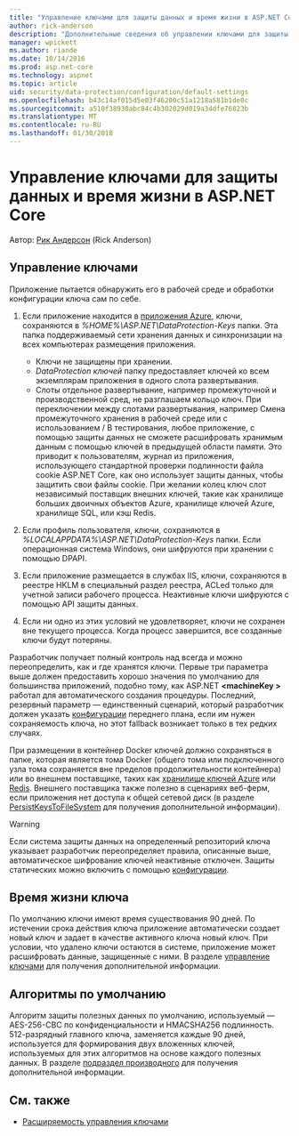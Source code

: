 ```yaml
---
title: "Управление ключами для защиты данных и время жизни в ASP.NET Core"
author: rick-anderson
description: "Дополнительные сведения об управлении ключами для защиты данных и время жизни в ASP.NET Core."
manager: wpickett
ms.author: riande
ms.date: 10/14/2016
ms.prod: asp.net-core
ms.technology: aspnet
ms.topic: article
uid: security/data-protection/configuration/default-settings
ms.openlocfilehash: b43c14af015d5e03f46200c51a1218a581b1de0c
ms.sourcegitcommit: a510f38930abc84c4b302029d019a34dfe76823b
ms.translationtype: MT
ms.contentlocale: ru-RU
ms.lasthandoff: 01/30/2018
---
```

# <a name="data-protection-key-management-and-lifetime-in-aspnet-core"></a>Управление ключами для защиты данных и время жизни в ASP.NET Core

Автор: [Рик Андерсон](https://twitter.com/RickAndMSFT) (Rick Anderson)

## <a name="key-management"></a>Управление ключами

Приложение пытается обнаружить его в рабочей среде и обработки конфигурации ключа сам по себе.

1. Если приложение находится в [приложения Azure](https://azure.microsoft.com/services/app-service/), ключи, сохраняются в *%HOME%\ASP.NET\DataProtection-Keys* папки. Эта папка поддерживаемый сети хранения данных и синхронизации на всех компьютерах размещения приложения.
   * Ключи не защищены при хранении.
   * *DataProtection ключей* папку предоставляет ключей ко всем экземплярам приложения в одного слота развертывания.
   * Слоты отдельное развертывание, например промежуточной и производственной сред, не разглашаем кольцо ключ. При переключении между слотами развертывания, например Смена промежуточного хранения в рабочей среде или с использованием / B тестирования, любое приложение, с помощью защиты данных не сможете расшифровать хранимым данным с помощью ключей в предыдущей области памяти. Это приводит к пользователям, журнал из приложения, использующего стандартной проверки подлинности файла cookie ASP.NET Core, как оно использует защиты данных, чтобы защитить свои файлы cookie. При желании колец ключ слот независимый поставщик внешних ключей, такие как хранилище больших двоичных объектов Azure, хранилище ключей Azure, хранилище SQL, или кэш Redis.

1. Если профиль пользователя, ключи, сохраняются в *%LOCALAPPDATA%\ASP.NET\DataProtection-Keys* папки. Если операционная система Windows, они шифруются при хранении с помощью DPAPI.

1. Если приложение размещается в службах IIS, ключи, сохраняются в реестре HKLM в специальный раздел реестра, ACLed только для учетной записи рабочего процесса. Неактивные ключи шифруются с помощью API защиты данных.

1. Если ни одно из этих условий не удовлетворяет, ключи не сохранен вне текущего процесса. Когда процесс завершится, все созданные ключи будут потеряны.

Разработчик получает полный контроль над всегда и можно переопределить, как и где хранятся ключи. Первые три параметра выше должен предоставить хорошо значения по умолчанию для большинства приложений, подобно тому, как ASP.NET  **\<machineKey >** работал для автоматического создания процедуры. Последний, резервный параметр — единственный сценарий, который разработчик должен указать [конфигурации](xref:security/data-protection/configuration/overview) переднего плана, если им нужен сохраняемость ключа, но этот fallback возникает только в тех редких случаях.

При размещении в контейнер Docker ключей должно сохраняться в папке, которая является тома Docker (общего тома или подключенного узла тома сохраняется вне пределов продолжительности контейнера) или во внешнем поставщике, таких как [хранилище ключей Azure](https://azure.microsoft.com/services/key-vault/) или [Redis](https://redis.io/). Внешнего поставщика также полезно в сценариях веб-ферм, если приложения нет доступа к общей сетевой диск (в разделе [PersistKeysToFileSystem](xref:security/data-protection/configuration/overview#persistkeystofilesystem) для получения дополнительной информации).

> [!WARNING]
> Если система защиты данных на определенный репозиторий ключа указывает разработчик переопределяет правила, описанные выше, автоматическое шифрование ключей неактивные отключен. Защиты статических можно включить с помощью [конфигурации](xref:security/data-protection/configuration/overview).

## <a name="key-lifetime"></a>Время жизни ключа

По умолчанию ключи имеют время существования 90 дней. По истечении срока действия ключа приложение автоматически создает новый ключ и задает в качестве активного ключа новый ключ. При условии, что удалено ключи остаются в системе, приложение может расшифровать данные, защищенные с ними. В разделе [управление ключами](xref:security/data-protection/implementation/key-management#key-expiration-and-rolling) для получения дополнительной информации.

## <a name="default-algorithms"></a>Алгоритмы по умолчанию

Алгоритм защиты полезных данных по умолчанию, используемый — AES-256-CBC по конфиденциальности и HMACSHA256 подлинность. 512-разрядный главного ключа, заменяется каждые 90 дней, используется для формирования двух вложенных ключей, используемых для этих алгоритмов на основе каждого полезных данных. В разделе [подраздел производного](xref:security/data-protection/implementation/subkeyderivation#additional-authenticated-data-and-subkey-derivation) для получения дополнительной информации.

## <a name="see-also"></a>См. также

* [Расширяемость управления ключами](xref:security/data-protection/extensibility/key-management)
